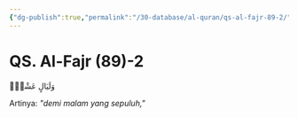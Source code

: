 ```yaml
---
{"dg-publish":true,"permalink":"/30-database/al-quran/qs-al-fajr-89-2/"}
---
```



# QS. Al-Fajr (89)-2
وَلَيَالٍ عَشْرٍۙ

Artinya: *"demi malam yang sepuluh,"*

